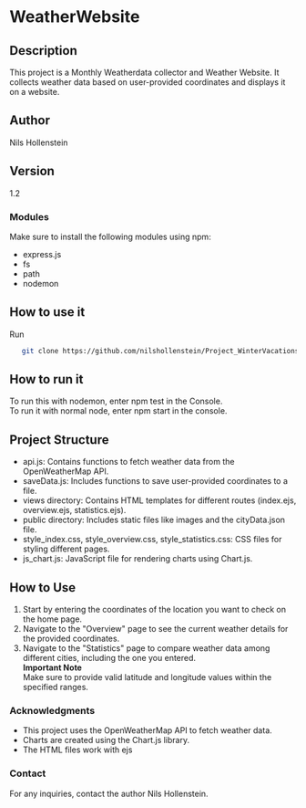 # WeatherWebsite  
## Description  

This project is a Monthly Weatherdata collector and Weather Website. It collects weather data based on user-provided coordinates and displays it on a website.  

## Author  
Nils Hollenstein  
## Version  
1.2  
### Modules  
Make sure to install the following modules using npm:  

- express.js
- fs
- path
- nodemon
## How to use it
Run 
``` bash
   git clone https://github.com/nilshollenstein/Project_WinterVacations.git
 ```
## How to run it  
To run this with nodemon, enter npm test in the Console.  
To run it with normal node, enter npm start in the console.  
## Project Structure  
- api.js: Contains functions to fetch weather data from the OpenWeatherMap API.  
- saveData.js: Includes functions to save user-provided coordinates to a file.  
- views directory: Contains HTML templates for different routes (index.ejs, overview.ejs, statistics.ejs).  
- public directory: Includes static files like images and the cityData.json file.  
- style_index.css, style_overview.css, style_statistics.css: CSS files for styling different pages.  
- js_chart.js: JavaScript file for rendering charts using Chart.js.  
## How to Use  
1. Start by entering the coordinates of the location you want to check on the home page.  
2. Navigate to the "Overview" page to see the current weather details for the provided coordinates.  
3. Navigate to the "Statistics" page to compare weather data among different cities, including the one you entered.    
**Important Note**  
Make sure to provide valid latitude and longitude values within the specified ranges.  
### Acknowledgments  
- This project uses the OpenWeatherMap API to fetch weather data.  
- Charts are created using the Chart.js library.
- The HTML files work with ejs
### Contact    
For any inquiries, contact the author Nils Hollenstein.  
